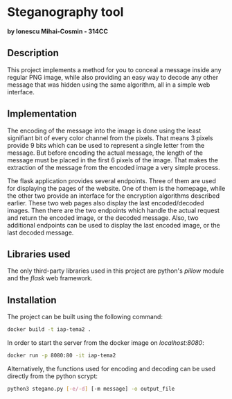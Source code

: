 # Steganography tool

**by Ionescu Mihai-Cosmin - 314CC**

## Description

This project implements a method for you to conceal a message inside any
regular PNG image, while also providing an easy way to decode any other message
that was hidden using the same algorithm, all in a simple web interface.

## Implementation

The encoding of the message into the image is done using the least signifiant
bit of every color channel from the pixels. That means 3 pixels provide 9 bits
which can be used to represent a single letter from the message. But before
encoding the actual message, the length of the message must be placed in the
first 6 pixels of the image. That makes the extraction of the message from the
encoded image a very simple process.

The flask application provides several endpoints. Three of them are used for
displaying the pages of the website. One of them is the homepage, while the
other two provide an interface for the encryption algorithms described earlier.
These two web pages also display the last encoded/decoded images. Then there
are the two endpoints which handle the actual request and return the encoded
image, or the decoded message. Also, two additional endpoints can be used to
display the last encoded image, or the last decoded message.


## Libraries used

The only third-party libraries used in this project are python's _pillow_
module and the _flask_ web framework.

## Installation

The project can be built using the following command:

```bash
docker build -t iap-tema2 .
```

In order to start the server from the docker image on _localhost:8080_:

```bash
docker run -p 8080:80 -it iap-tema2
```

Alternatively, the functions used for encoding and decoding can be used
directly from the python scrypt:

```bash
python3 stegano.py [-e/-d] [-m message] -o output_file
```